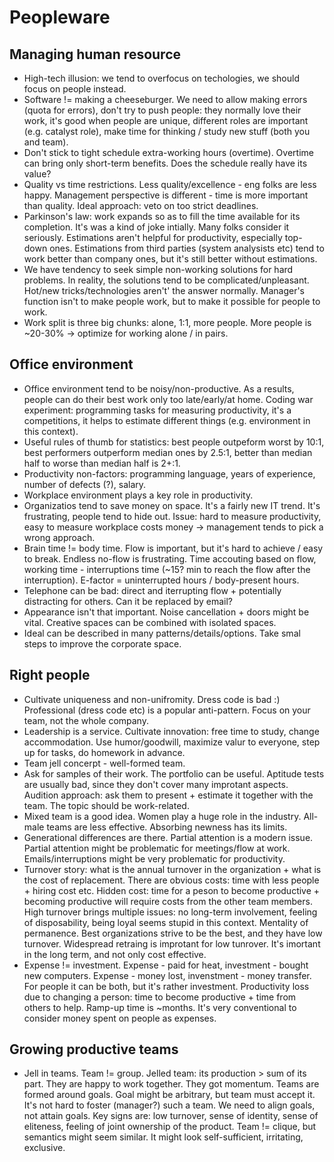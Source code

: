 # Peopleware

## Managing human resource

*  High-tech illusion: we tend to overfocus on techologies, we should focus on people instead.
*  Software != making a cheeseburger. We need to allow making errors (quota for errors), don't try to push people: they normally love their work, it's good when people are unique, different roles are important (e.g. catalyst role), make time for thinking / study new stuff (both you and team).
*  Don't stick to tight schedule extra-working hours (overtime). Overtime can bring only short-term benefits. Does the schedule really have its value?
*  Quality vs time restrictions. Less quality/excellence - eng folks are less happy. Management perspective is different - time is more important than quality. Ideal approach: veto on too strict deadlines.
*  Parkinson's law: work expands so as to fill the time available for its completion. It's was a kind of joke intially. Many folks consider it seriously. Estimations aren't helpful for productivity, especially top-down ones. Estimations from third parties (system analysists etc) tend to work better than company ones, but it's still better without estimations. 
*  We have tendency to seek simple non-working solutions for hard problems. In reality, the solutions tend to be complicated/unpleasant. Hot/new tricks/technologies aren't' the answer normally. Manager's function isn't to make people work, but to make it possible for people to work.
*  Work split is three big chunks: alone, 1:1, more people. More people is ~20-30% -> optimize for working alone / in pairs.

## Office environment

*  Office environment tend to be noisy/non-productive. As a results, people can do their best work only too late/early/at home. Coding war experiment: programming tasks for measuring productivity, it's a competitions, it helps to estimate different things (e.g. environment in this context). 
*  Useful rules of thumb for statistics: best people outpeform worst by 10:1, best performers outperform median ones by 2.5:1, better than median half to worse than median half is 2+:1.
*  Productivity non-factors: programming language, years of experience, number of defects (?), salary.
*  Workplace environment plays a key role in productivity.
*  Organizatios tend to save money on space. It's a fairly new IT trend. It's frustrating, people tend to hide out. Issue: hard to measure productivity, easy to measure workplace costs money -> management tends to pick a wrong approach.
*  Brain time != body time. Flow is important, but it's hard to achieve / easy to break. Endless no-flow is frustrating. Time accouting based on flow, working time - interruptions time (~15? min to reach the flow after the interruption). E-factor = uninterrupted hours / body-present hours.  
*  Telephone can be bad: direct and iterrupting flow + potentially distracting for others. Can it be replaced by email?
*  Appearance isn't that important. Noise cancellation + doors might be vital. Creative spaces can be combined with isolated spaces.
*  Ideal can be described in many patterns/details/options. Take smal steps to improve the corporate space.

## Right people

*  Cultivate uniqueness and non-unifromity. Dress code is bad :) Professional (dress code etc) is a popular anti-pattern. Focus on your team, not the whole company.
*  Leadership is a service. Cultivate innovation: free time to study, change accommodation. Use humor/goodwill, maximize valur to everyone, step up for tasks, do homework in advance.
*  Team jell concerpt - well-formed team.
*  Ask for samples of their work. The portfolio can be useful. Aptitude tests are usually bad, since they don't cover many improtant aspects. Audition approach: ask them to present + estimate it together with the team. The topic should be work-related.
*  Mixed team is a good idea. Women play a huge role in the industry. All-male teams are less effective. Absorbing newness has its limits.
*  Generational differences are there. Partial attention is a modern issue. Partial attention might be problematic for meetings/flow at work. Emails/interruptions might be very problematic for productivity.
*  Turnover story: what is the annual turnover in the organization + what is the cost of replacement. There are obvious costs: time with less people + hiring cost etc. Hidden cost: time for a peson to become productive + becoming productive will require costs from the other team members. High turnover brings multiple issues: no long-term involvement, feeling of disposability, being loyal seems stupid in this context. Mentality of permanence.  Best organizations strive to be the best, and they have low turnover. Widespread retraing is improtant for low tunrover. It's imortant in the long term, and not only cost effective.
*  Expense != investment. Expense - paid for heat, investment - bought new computers. Expense - money lost, invenstment - money transfer. For people it can be both, but it's rather investment. Productivity loss due to changing a person: time to become productive + time from others to help. Ramp-up time is ~months. It's very conventional to consider money spent on people as expenses.

## Growing productive teams

*  Jell in teams. Team != group. Jelled team: its production > sum of its part. They are happy to work together. They got momentum. Teams are formed around goals. Goal might be arbitrary, but team must accept it. It's not hard to foster (manager?) such a team. We need to align goals, not attain goals. Key signs are: low turnover, sense of identity, sense of eliteness, feeling of joint ownership of the product. Team != clique, but semantics might seem similar. It might look self-sufficient, irritating, exclusive.

